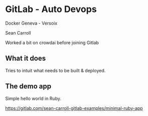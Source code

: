 # GitLab - Auto Devops
Docker Geneva - Versoix

Sean Carroll

Worked a bit on crowdai before joining Gitlab

## What it does
Tries to intuit what needs to be built & deployed.

## The demo app
Simple hello world in Ruby.

https://gitlab.com/sean-carroll-gitlab-examples/minimal-ruby-app


